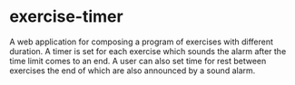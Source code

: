 # exercise-timer
A web application for composing a program of exercises with different duration. A timer is set for each exercise which sounds the alarm after the time limit comes to an end. A user can also set time for rest between exercises the end of which are also announced by a sound alarm.

